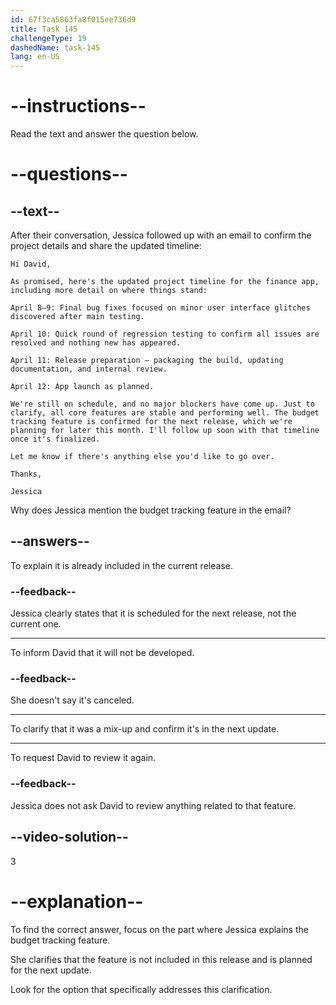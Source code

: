 ```yaml
---
id: 67f3ca5863fa8f015ee736d9
title: Task 145
challengeType: 19
dashedName: task-145
lang: en-US
---
```


<!-- READING -->

# --instructions--

Read the text and answer the question below.

# --questions--

## --text--

After their conversation, Jessica followed up with an email to confirm the project details and share the updated timeline:

`Hi David,`

`As promised, here's the updated project timeline for the finance app, including more detail on where things stand:`

`April 8–9: Final bug fixes focused on minor user interface glitches discovered after main testing.`

`April 10: Quick round of regression testing to confirm all issues are resolved and nothing new has appeared.`

`April 11: Release preparation — packaging the build, updating documentation, and internal review.`

`April 12: App launch as planned.`

`We're still on schedule, and no major blockers have come up. Just to clarify, all core features are stable and performing well. The budget tracking feature is confirmed for the next release, which we're planning for later this month. I'll follow up soon with that timeline once it's finalized.`

`Let me know if there's anything else you'd like to go over.`

`Thanks,`

`Jessica`

Why does Jessica mention the budget tracking feature in the email?

## --answers--

To explain it is already included in the current release.

### --feedback--

Jessica clearly states that it is scheduled for the next release, not the current one.

---

To inform David that it will not be developed.

### --feedback--

She doesn't say it's canceled.

---

To clarify that it was a mix-up and confirm it's in the next update.

---

To request David to review it again.

### --feedback--

Jessica does not ask David to review anything related to that feature.

## --video-solution--

3

# --explanation--

To find the correct answer, focus on the part where Jessica explains the budget tracking feature.

She clarifies that the feature is not included in this release and is planned for the next update.

Look for the option that specifically addresses this clarification.
